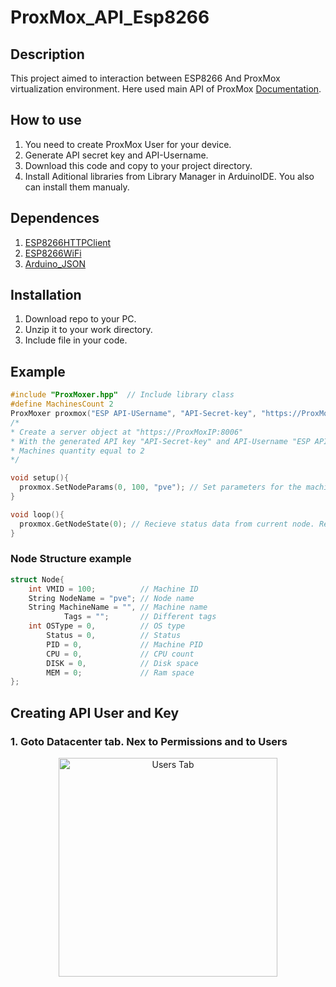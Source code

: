 # ProxMox_API_Esp8266


## Description
This project aimed to interaction between ESP8266 And ProxMox virtualization environment. 
Here used main API of ProxMox [Documentation](https://pve.proxmox.com/pve-docs/api-viewer/index.html).

## How to use
1. You need to create ProxMox User for your device.
2. Generate API secret key and API-Username.
3. Download this code and copy to your project directory.
4. Install Aditional libraries from Library Manager in ArduinoIDE. You also can install them manualy.


## Dependences
1. [ESP8266HTTPClient](https://github.com/esp8266/Arduino/tree/master/libraries/ESP8266HTTPClient)
2. [ESP8266WiFi](https://github.com/esp8266/Arduino/tree/master/libraries/ESP8266WiFi)
3. [Arduino_JSON](https://github.com/arduino-libraries/Arduino_JSON)


## Installation 
1. Download repo to your PC.
2. Unzip it to your work directory.
3. Include file in your code.


## Example
```CPP
#include "ProxMoxer.hpp"  // Include library class
#define MachinesCount 2
ProxMoxer proxmox("ESP API-USername", "API-Secret-key", "https://ProxMoxIP:8006", MachinesCount);  
/*
* Create a server object at "https://ProxMoxIP:8006"
* With the generated API key "API-Secret-key" and API-Username "ESP API-USername"
* Machines quantity equal to 2
*/

void setup(){
  proxmox.SetNodeParams(0, 100, "pve"); // Set parameters for the machine with ID 100: node name "pve" and serial number 0 for access to machine from the library
}

void loop(){
  proxmox.GetNodeState(0); // Recieve status data from current node. Returned object of  Node structure
}
```

### Node Structure example
```CPP
struct Node{
    int VMID = 100;          // Machine ID 
    String NodeName = "pve"; // Node name
    String MachineName = "", // Machine name 
            Tags = "";       // Different tags
    int OSType = 0,          // OS type
        Status = 0,          // Status
        PID = 0,             // Machine PID
        CPU = 0,             // CPU count
        DISK = 0,            // Disk space
        MEM = 0;             // Ram space
};
```

## Creating API User and Key 

### 1. Goto Datacenter tab. Nex to Permissions and to Users
<p align="center">
<img  src="https://github.com/younDev1/ProxMox_API_Esp8266/blob/main/img/screen1.png"  width="350" alt="Users Tab"/>
</p>